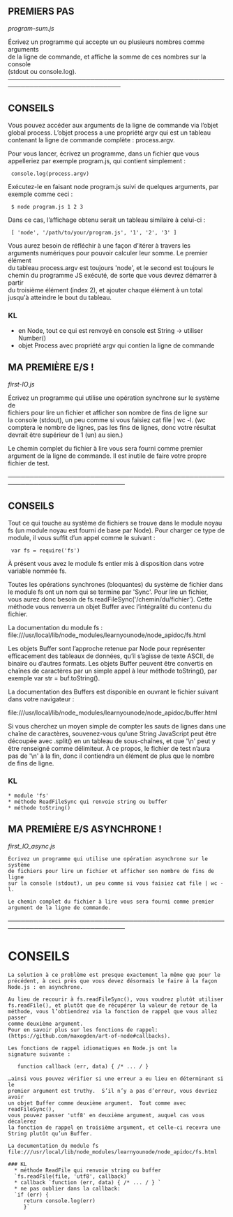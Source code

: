 ## PREMIERS PAS   
   *program-sum.js*

  Écrivez un programme qui accepte un ou plusieurs nombres comme arguments  
  de la ligne de commande, et affiche la somme de ces nombres sur la console  
  (stdout ou console.log).  
 ────────────────────────────────────────────────────────────────────────────
 ## CONSEILS  

  Vous pouvez accéder aux arguments de la ligne de commande via l’objet  
  global process.  L’objet process a une propriété argv qui est un tableau  
  contenant la ligne de commande complète : process.argv.  

  Pour vous lancer, écrivez un programme, dans un fichier que vous  
  appelleriez par exemple program.js, qui contient simplement :  

     console.log(process.argv)  

  Exécutez-le en faisant node program.js suivi de quelques arguments, par  
  exemple comme ceci :  

     $ node program.js 1 2 3  

  Dans ce cas, l’affichage obtenu serait un tableau similaire à celui-ci :  

     [ 'node', '/path/to/your/program.js', '1', '2', '3' ]  

  Vous aurez besoin de réfléchir à une façon d’itérer à travers les  
  arguments numériques pour pouvoir calculer leur somme.  Le premier élément  
  du tableau process.argv est toujours 'node', et le second est toujours le  
  chemin du programme JS exécuté, de sorte que vous devrez démarrer à partir  
  du troisième élément (index 2), et ajouter chaque élément à un total  
  jusqu'à atteindre le bout du tableau.  

### KL
  * en Node, tout ce qui est renvoyé en console est String -> utiliser Number()
  * objet Process avec propriété argv qui contien la ligne de commande

  ## MA PREMIÈRE E/S !
  *first-IO.js*

  Écrivez un programme qui utilise une opération synchrone sur le système de  
  fichiers pour lire un fichier et afficher son nombre de fins de ligne sur  
  la console (stdout), un peu comme si vous faisiez cat file | wc -l.  (wc  
  comptera le nombre de lignes, pas les fins de lignes, donc votre résultat  
  devrait être supérieur de 1 (un) au sien.)  

  Le chemin complet du fichier à lire vous sera fourni comme premier  
  argument de la ligne de commande.  Il est inutile de faire votre propre  
  fichier de test.  

 ─────────────────────────────────────────────────────────────────────────────
 ## CONSEILS  

  Tout ce qui touche au système de fichiers se trouve dans le module noyau  
  fs (un module noyau est fourni de base par Node).  Pour charger ce type de  
  module, il vous suffit d’un appel comme le suivant :  

     var fs = require('fs')  

  À présent vous avez le module fs entier mis à disposition dans votre  
  variable nommée fs.  

  Toutes les opérations synchrones (bloquantes) du système de fichier dans  
  le module fs ont un nom qui se termine par 'Sync'.  Pour lire un fichier,  
  vous aurez donc besoin de fs.readFileSync('/chemin/du/fichier').  Cette  
  méthode vous renverra un objet Buffer avec l’intégralité du contenu du  
  fichier.  

  La documentation du module fs :
  file:///usr/local/lib/node_modules/learnyounode/node_apidoc/fs.html  

  Les objets Buffer sont l’approche retenue par Node pour représenter  
  efficacement des tableaux de données, qu’il s’agisse de texte ASCII, de  
  binaire ou d’autres formats.  Les objets Buffer peuvent être convertis en  
  chaînes de caractères par un simple appel à leur méthode toString(), par  
  exemple var str = buf.toString().  

  La documentation des Buffers est disponible en ouvrant le fichier suivant  
  dans votre navigateur :  

  file:///usr/local/lib/node_modules/learnyounode/node_apidoc/buffer.html  

  Si vous cherchez un moyen simple de compter les sauts de lignes dans une  
  chaîne de caractères, souvenez-vous qu’une String JavaScript peut être  
  découpée avec .split() en un tableau de sous-chaînes, et que '\n' peut y  
  être renseigné comme délimiteur.  À ce propos, le fichier de test n’aura  
  pas de '\n' à la fin, donc il contiendra un élément de plus que le nombre  
  de fins de ligne.  

  ### KL
    * module 'fs'
    * méthode ReadFileSync qui renvoie string ou buffer
    * méthode toString()



  ## MA PREMIÈRE E/S ASYNCHRONE !
  *first_IO_async.js*

    Écrivez un programme qui utilise une opération asynchrone sur le système  
    de fichiers pour lire un fichier et afficher son nombre de fins de ligne  
    sur la console (stdout), un peu comme si vous faisiez cat file | wc -l.  

    Le chemin complet du fichier à lire vous sera fourni comme premier  
    argument de la ligne de commande.  

   ─────────────────────────────────────────────────────────────────────────────  

   # CONSEILS  

    La solution à ce problème est presque exactement la même que pour le  
    précédent, à ceci près que vous devez désormais le faire à la façon  
    Node.js : en asynchrone.  

    Au lieu de recourir à fs.readFileSync(), vous voudrez plutôt utiliser  
    fs.readFile(), et plutôt que de récupérer la valeur de retour de la  
    méthode, vous l’obtiendrez via la fonction de rappel que vous allez passer  
    comme deuxième argument.  
    Pour en savoir plus sur les fonctions de rappel: (https://github.com/maxogden/art-of-node#callbacks).  

    Les fonctions de rappel idiomatiques en Node.js ont la  
    signature suivante :  

       function callback (err, data) { /* ... / }  

    …ainsi vous pouvez vérifier si une erreur a eu lieu en déterminant si le  
    premier argument est truthy.  S’il n’y a pas d’erreur, vous devriez avoir  
    un objet Buffer comme deuxième argument.  Tout comme avec readFileSync(),  
    vous pouvez passer 'utf8' en deuxième argument, auquel cas vous décalerez  
    la fonction de rappel en troisième argument, et celle-ci recevra une  
    String plutôt qu’un Buffer.  

    La documentation du module fs
    file:///usr/local/lib/node_modules/learnyounode/node_apidoc/fs.html  

    ### KL
      * méthode ReadFile qui renvoie string ou buffer
      `fs.readFile(file, 'utf8', callback)`
      * callback `function (err, data) { /* ... / } `
      * ne pas oublier dans la callback:
      `if (err) {
         return console.log(err)
         }`
